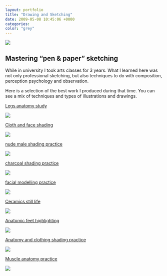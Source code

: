 ```yaml
---
layout: portfolio
title: "Drawing and Sketching"
date: 2009-05-08 10:45:06 +0000
categories:
color: "grey"
---
```


![](drawing-featured-5c62e388-c831-4ad1-8b70-2c73dfe0a565.png)

## Mastering “pen & paper” sketching

While in university I took arts classes for 3 years. What I learned here was not only professional sketching, but also techniques to do with composition, perception psychology and observation.

Here is a selection of the best work I produced during that time. You can see a mix of techniques and types of illustrations and drawings.

[Legs anatomy study](https://i2.wp.com/goncaloandrade.com/wp-content/uploads/2014/01/001.jpg?ssl=1)

![](001-23273bc3-e587-461b-870b-bb2a1a725081.jpg)

[Cloth and face shading](https://i2.wp.com/goncaloandrade.com/wp-content/uploads/2014/01/000.jpg?ssl=1)

![](000-dfd5a315-8b6d-41a8-83e1-5bfc3ebbe938.jpg)

[nude male shading practice](https://i0.wp.com/goncaloandrade.com/wp-content/uploads/2014/01/009.jpg?ssl=1)

![](009-6d80f730-1ac3-4833-bc44-45aa7119b4c4.jpg)

[charcoal shading practice](https://i1.wp.com/goncaloandrade.com/wp-content/uploads/2014/01/008.jpg?ssl=1)

![](008-f9024563-70d4-4fc1-87dd-376af99275ee.jpg)

[facial modelling practice](https://i0.wp.com/goncaloandrade.com/wp-content/uploads/2014/01/007.jpg?ssl=1)

![](007-aab11b0f-8096-4015-8fcd-9e722f5334b7.jpg)

[Ceramics still life](https://i0.wp.com/goncaloandrade.com/wp-content/uploads/2014/01/006.jpg?ssl=1)

![](006-43822889-06ce-4134-8f5d-26c730ac2839.jpg)

[Anatomic feet highlighting](https://i1.wp.com/goncaloandrade.com/wp-content/uploads/2014/01/004.jpg?ssl=1)

![](004-522c37d7-e791-4c21-873d-0d3759daebdf.jpg)

[Anatomy and clothing shading practice](https://i1.wp.com/goncaloandrade.com/wp-content/uploads/2014/01/003.jpg?ssl=1)

![](003-93bdd1e4-0694-41b8-b9bd-361716ea2933.jpg)

[Muscle anatomy practice](https://i1.wp.com/goncaloandrade.com/wp-content/uploads/2014/01/002.jpg?ssl=1)

![](002-41928f9e-b7e0-4c6c-9f2c-0f3ad21521db.jpg)

